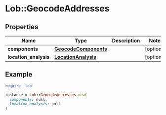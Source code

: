 # Lob::GeocodeAddresses

## Properties

| Name | Type | Description | Notes |
| ---- | ---- | ----------- | ----- |
| **components** | [**GeocodeComponents**](GeocodeComponents.md) |  | [optional] |
| **location_analysis** | [**LocationAnalysis**](LocationAnalysis.md) |  | [optional] |

## Example

```ruby
require 'lob'

instance = Lob::GeocodeAddresses.new(
  components: null,
  location_analysis: null
)
```

